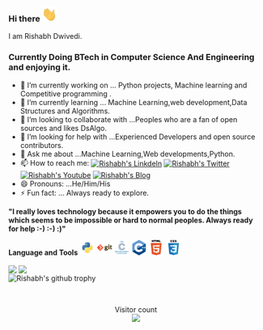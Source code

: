 ### Hi there <img src="https://raw.githubusercontent.com/ABSphreak/ABSphreak/master/gifs/Hi.gif" width="30px"></h2> I am Rishabh Dwivedi.
### Currently Doing BTech in Computer Science And Engineering and enjoying it.

- 🔭 I’m currently working on ... Python projects, Machine learning and Competitive programming .
- 🌱 I’m currently learning ... Machine Learning,web development,Data Structures and Algorithms.
- 👯 I’m looking to collaborate with ...Peoples who are a fan of open sources and likes DsAlgo.
- 🤔 I’m looking for help with ...Experienced Developers and open source contributors.
- 💬 Ask me about ...Machine Learning,Web developments,Python.
- 📫 How to reach me: <a href="https://www.linkedin.com/in/rishabh-dwivedi-28737b1a0"><img align="center" alt="Rishabh's LinkdeIn" width="16px" src="https://cdn.jsdelivr.net/npm/simple-icons@v3/icons/linkedin.svg" /></a>                <a href="https://twitter.com/Rishabh07147212"><img align="center" alt="Rishabh's Twitter" width="16px" src="https://cdn.jsdelivr.net/npm/simple-icons@v3/icons/twitter.svg" /></a>             <a href="https://www.youtube.com/results?search_query=talkwithrd"><img align="center" alt="Rishabh's Youtube" width="16px" src="https://cdn.jsdelivr.net/npm/simple-icons@v3/icons/youtube.svg" /></a>              <a href="https://talkwithrd.blogspot.com/"><img align="center" alt="Rishabh's Blog" width="16px" src="https://cdn.jsdelivr.net/npm/simple-icons@v3/icons/blogger.svg" /></a>
- 😄 Pronouns: ...He/Him/His
- ⚡ Fun fact: ... Always ready to explore.

**"I really loves technology because it empowers you to do the things which seems to be impossible or hard to normal peoples.
Always ready for help :-) :-) :)"**

**Language and Tools**
<code><img height="30" src="https://raw.githubusercontent.com/github/explore/80688e429a7d4ef2fca1e82350fe8e3517d3494d/topics/python/python.png"></code>
<code><img height="30" src="https://raw.githubusercontent.com/github/explore/80688e429a7d4ef2fca1e82350fe8e3517d3494d/topics/git/git.png"></code>
<code><img height="30" src="https://raw.githubusercontent.com/github/explore/80688e429a7d4ef2fca1e82350fe8e3517d3494d/topics/c/c.png"></code>
<code><img height="30" src="https://raw.githubusercontent.com/github/explore/80688e429a7d4ef2fca1e82350fe8e3517d3494d/topics/cpp/cpp.png"></code>
<code><img height="30" src="https://raw.githubusercontent.com/github/explore/80688e429a7d4ef2fca1e82350fe8e3517d3494d/topics/html/html.png"></code>
<code><img height="30" src="https://raw.githubusercontent.com/github/explore/80688e429a7d4ef2fca1e82350fe8e3517d3494d/topics/css/css.png"></code>
<p align="left">
   <img align="center" src="https://github-readme-stats.vercel.app/api/top-langs/?username=rishabh062&theme=radical&line_height=10&hide_langs_below=1&layout=compact" />
   <img align="center" src="https://github-readme-stats.vercel.app/api?username=rishabh062&show_icons=true&theme=radical&line_height=21"/>
    <br>
<img align="center" src="https://github-profile-trophy.vercel.app/?username=rishabh062&theme=dracula" alt="Rishabh's github trophy"/>

</p>
<br>
<p align="center"> 
  Visitor count<br>
  <img src="https://profile-counter.glitch.me/rishabh062/count.svg" />
</p>

